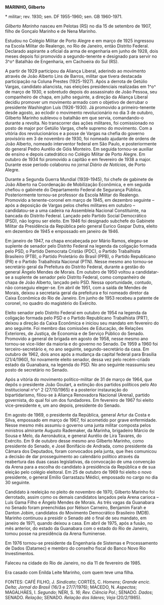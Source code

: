 **MARINHO, Gilberto**

\* militar; rev. 1930; sen. DF 1955-1960; sen. GB 1960-1971.

*Gilberto Marinho* nasceu em Pelotas (RS) no dia 15 de setembro de 1907,
filho de Gonçalo Marinho e de Nena Marinho.

Estudou no Colégio Militar de Porto Alegre e em março de 1925 ingressou
na Escola Militar do Realengo, no Rio de Janeiro, então Distrito
Federal. Declarado aspirante a oficial da arma de engenharia em junho de
1928, dois meses depois foi promovido a segundo-tenente e designado para
servir no 3^o^ Batalhão de Engenharia, em Cachoeira do Sul (RS).

A partir de 1929 participou da Aliança Liberal, aderindo ao movimento
através de João Alberto Lins de Barros, militar que tivera destacada
participação na Coluna Prestes (1925-1927). Após a derrota de Getúlio
Vargas, candidato aliancista, nas eleições presidenciais realizadas em
1^o^ de março de 1930, e sobretudo depois do assassinato de João Pessoa,
seu companheiro de chapa, em julho seguinte, a direção da Aliança
Liberal decidiu promover um movimento armado com o objetivo de derrubar
o presidente Washington Luís (1926-1930). Já promovido a
primeiro-tenente desde agosto, ao eclodir o movimento revolucionário no
dia 3 de outubro, Gilberto Marinho sublevou o batalhão em que servia,
comandando-o durante a revolta. No transcorrer das ações militares, foi
comissionado no posto de major por Getúlio Vargas, chefe supremo do
movimento. Com a vitória dos revolucionários e a posse de Vargas na
chefia do governo provisório em 3 de novembro de 1930, foi nomeado
ajudante de ordens de João Alberto, nomeado interventor federal em São
Paulo, e posteriormente do general Pedro Aurélio de Góis Monteiro. Em
seguida tornou-se auxiliar de ensino e depois catedrático no Colégio
Militar de Porto Alegre. Em outubro de 1934 foi promovido a capitão e em
fevereiro de 1938 a major. Durante esse período colaborou no jornal
*Diário de Notícias*, de Porto Alegre.

Durante a Segunda Guerra Mundial (1939-1945), foi chefe de gabinete de
João Alberto na Coordenação de Mobilização Econômica, e em seguida
chefiou o gabinete do Departamento Federal de Segurança Pública.
Posteriormente tornou-se professor da Escola Militar do Realengo.
Promovido a tenente-coronel em março de 1945, em dezembro seguinte –
após a deposição de Vargas pelos chefes militares em outubro –
candidatou-se a uma cadeira na Assembleia Nacional Constituinte, na
bancada do Distrito Federal. Lançado pelo Partido Social Democrático
(PSD), não logrou ser eleito. Em 1946 foi designado subchefe do Gabinete
Militar da Presidência da República pelo general Eurico Gaspar Dutra,
eleito em dezembro de 1945 e empossado em janeiro de 1946.

Em janeiro de 1947, na chapa encabeçada por Mário Ramos, elegeu-se
suplente de senador pelo Distrito Federal na legenda da coligação
formada pelo PSD, o Partido Democrata Cristão (PDC), o Partido
Trabalhista Brasileiro (PTB), o Partido Proletário do Brasil (PPB), o
Partido Republicano (PR) e o Partido Trabalhista Nacional (PTN). Nesse
mesmo ano tornou-se secretário geral da Prefeitura do Distrito Federal,
durante a gestão do general Ângelo Mendes de Morais. Em outubro de 1950
voltou a candidatar-se a suplente de senador pelo Distrito Federal, como
companheiro de chapa de João Alberto, lançado pelo PSD. Nessa
oportunidade, contudo, não conseguiu eleger-se. Em abril de 1951, com a
saída de Mendes de Morais, deixou a secretaria geral da prefeitura e foi
nomeado diretor da Caixa Econômica do Rio de Janeiro. Em junho de 1953
recebeu a patente de coronel, no quadro do magistério do Exército.

Eleito senador pelo Distrito Federal em outubro de 1954 na legenda da
coligação formada pelo PSD e o Partido Republicano Trabalhista (PRT),
deixou a direção da Caixa Econômica e iniciou seu mandato em fevereiro
do ano seguinte. Foi membro das comissões de Educação, de Relações
Exteriores, de Justiça, de Economia e de Serviço Público do Senado.
Promovido a general de brigada em agosto de 1958, nesse mesmo ano
tornou-se vice-líder da maioria e do governo no Senado. De 1959 a 1960
foi terceiro-secretário e, no ano seguinte, segundo-secretário da casa.
Em outubro de 1962, dois anos após a mudança da capital federal para
Brasília (21/4/1960), foi novamente eleito senador, dessa vez pelo
recém-criado estado da Guanabara, na legenda do PSD. No ano seguinte
reassumiu seu posto de secretário no Senado.

Após a vitória do movimento político-militar de 31 de março de 1964, que
depôs o presidente João Goulart, a extinção dos partidos políticos pelo
Ato Institucional n^o^ 2 (27/10/1965) e a posterior instauração do
bipartidarismo, filiou-se à Aliança Renovadora Nacional (Arena), partido
governista, do qual foi um dos fundadores. Em fevereiro de 1967 foi
eleito vice-presidente e, um ano depois, presidente do Senado.

Em agosto de 1969, o presidente da República, general Artur da Costa e
Silva, empossado em março de 1967, foi acometido por grave enfermidade.
Nesse mesmo mês assumiu o governo uma junta militar composta pelos
ministros almirante Augusto Rademaker, da Marinha, brigadeiro Márcio de
Sousa e Melo, da Aeronáutica, e general Aurélio de Lira Tavares, do
Exército. Em 9 de outubro desse mesmo ano Gilberto Marinho, como
presidente do Senado, e José Bonifácio de Andrada, como presidente da
Câmara dos Deputados, foram convocados pela junta, que lhes comunicou a
decisão de dar prosseguimento ao calendário político através da
reabertura das duas casas legislativas, da convocação de uma convenção
da Arena para a escolha do candidato à presidência da República e de sua
eleição pelo colégio eleitoral. Em 25 de outubro de 1969 foi eleito o
novo presidente, o general Emílio Garrastazu Médici, empossado no cargo
no dia 30 seguinte.

Candidato à reeleição no pleito de novembro de 1970, Gilberto Marinho
foi derrotado, assim como os demais candidatos lançados pela Arena
carioca – Luís Gama Filho e Ângelo Mendes de Morais. As três vagas da
Guanabara no Senado foram preenchidas por Nélson Carneiro, Benjamim
Farah e Danton Jobim, candidatos do Movimento Democrático Brasileiro
(MDB). Marinho continuou a presidir o Senado até o final de seu mandato,
em janeiro de 1971, quando deixou a casa. Em abril de 1975, após a
fusão, no mês anterior, do estado da Guanabara com o estado do Rio de
Janeiro, tomou posse na presidência da Arena fluminense.

Em 1976 tornou-se presidente da Engenharia de Sistemas e Processamento
de Dados (Datamec) e membro do conselho fiscal do Banco Novo Rio
Investimentos.

Faleceu na cidade do Rio de Janeiro, no dia 11 de fevereiro de 1985.

Era casado com Enilda Leite Marinho, com quem teve uma filha.

FONTES: CAFÉ FILHO, J. *Sindicato*; CORTÉS, C. *Homens*; *Grande encic.
Delta*; *Jornal do Brasil* (16/3 e 27/7/1976); MACEDO, N. *Aspectos*;
MAGALHÃES, I. *Segundo*; NÉRI, S. *16*; *Rev. Ciência Pol*.; SENADO.
*Dados*; SENADO. *Relação*; SENADO. *Relação dos líderes*; *Veja*
(20/2/1985).
